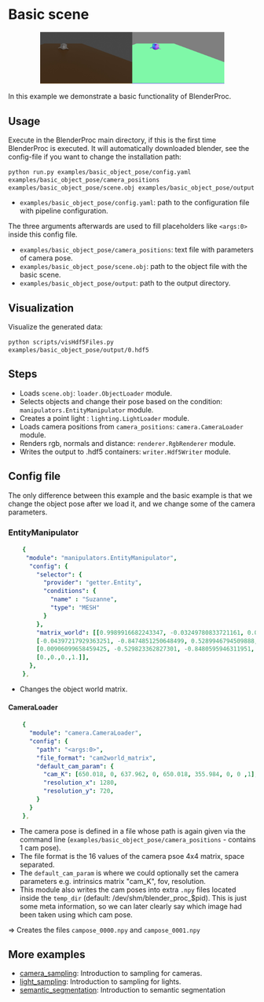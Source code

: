 # Basic scene

<p align="center">
<img src="rendering_0.jpg" alt="Front readme image" width=375>
</p>

In this example we demonstrate a basic functionality of BlenderProc.

## Usage

Execute in the BlenderProc main directory, if this is the first time BlenderProc is executed. It will automatically
downloaded blender, see the config-file if you want to change the installation path:

```
python run.py examples/basic_object_pose/config.yaml examples/basic_object_pose/camera_positions examples/basic_object_pose/scene.obj examples/basic_object_pose/output
```

* `examples/basic_object_pose/config.yaml`: path to the configuration file with pipeline configuration.

The three arguments afterwards are used to fill placeholders like `<args:0>` inside this config file.
* `examples/basic_object_pose/camera_positions`: text file with parameters of camera pose.
* `examples/basic_object_pose/scene.obj`: path to the object file with the basic scene.
* `examples/basic_object_pose/output`: path to the output directory.

## Visualization

Visualize the generated data:

```
python scripts/visHdf5Files.py examples/basic_object_pose/output/0.hdf5
```

## Steps

* Loads `scene.obj`: `loader.ObjectLoader` module.
* Selects objects and change their pose based on the condition: `manipulators.EntityManipulator` module.
* Creates a point light : `lighting.LightLoader` module.
* Loads camera positions from `camera_positions`: `camera.CameraLoader` module.
* Renders rgb, normals and distance: `renderer.RgbRenderer` module.
* Writes the output to .hdf5 containers: `writer.Hdf5Writer` module.

## Config file

The only difference between this example and the basic example is that we change the object pose after we load it, and
we change some of the camera parameters.

### EntityManipulator

```yaml
    {
     "module": "manipulators.EntityManipulator",
      "config": {
        "selector": {
          "provider": "getter.Entity",
          "conditions": {
            "name" : "Suzanne",
            "type": "MESH"
          }
        },
        "matrix_world": [[0.9989916682243347, -0.03249780833721161, 0.0309765487909317, 0.14350244402885437],
        [-0.04397217929363251, -0.8474851250648499, 0.5289946794509888, -0.2128345370292663],
        [0.00906099658459425, -0.529823362827301, -0.8480595946311951, 5.43374633789062],
        [0.,0.,0.,1.]],
      },
    },
```

* Changes the object world matrix.

#### CameraLoader

```yaml
    {
      "module": "camera.CameraLoader",
      "config": {
        "path": "<args:0>",
        "file_format": "cam2world_matrix",
        "default_cam_param": {
          "cam_K": [650.018, 0, 637.962, 0, 650.018, 355.984, 0, 0 ,1],
          "resolution_x": 1280,
          "resolution_y": 720,
        }
      }
    },
```

* The camera pose is defined in a file whose path is again given via the command line (`examples/basic_object_pose/camera_positions` - contains 1 cam pose).
* The file format is the 16 values of the camera psoe 4x4 matrix, space separated.
* The `default_cam_param` is where we could optionally set the camera parameters e.g. intrinsics matrix "cam_K", fov, resolution.
* This module also writes the cam poses into extra `.npy` files located inside the `temp_dir` (default: /dev/shm/blender_proc_$pid). This is just some meta information, so we can later clearly say which image had been taken using which cam pose.

=> Creates the files `campose_0000.npy` and `campose_0001.npy` 

## More examples

* [camera_sampling](../camera_sampling): Introduction to sampling for cameras.
* [light_sampling](../light_sampling): Introduction to sampling for lights.
* [semantic_segmentation](../semantic_segmentation): Introduction to semantic segmentation
